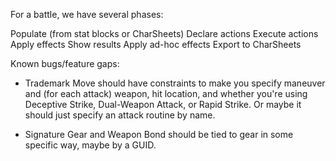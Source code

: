 For a battle, we have several phases:

Populate (from stat blocks or CharSheets)
Declare actions
Execute actions
Apply effects
Show results
Apply ad-hoc effects
Export to CharSheets

Known bugs/feature gaps:

* Trademark Move should have constraints to make you specify maneuver and (for each attack) weapon, hit location, and whether you're using Deceptive Strike, Dual-Weapon Attack, or Rapid Strike. Or maybe it should just specify an attack routine by name.

* Signature Gear and Weapon Bond should be tied to gear in some specific way, maybe by a GUID.